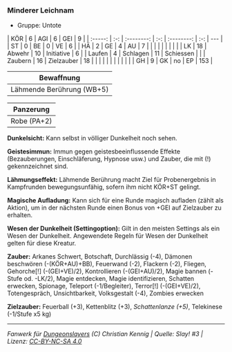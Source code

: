 ### Minderer Leichnam

- Gruppe: Untote

|   KÖR   |  6  |    AGI     |  6  |    GEI     |  9  |
| :-----: | :-: | :--------: | :-: | :--------: | :-: | --- |
|   ST    |  0  |     BE     |  0  |     VE     |  6  |
|   HÄ    |  2  |     GE     |  4  |     AU     |  7  |
|         |     |            |     |            |     |     |
|   LK    | 18  |   Abwehr   | 10  | Initiative |  6  |
| Laufen  |  4  |  Schlagen  | 11  | Schiessen  |     |
| Zaubern | 16  | Zielzauber | 18  |            |     |
|         |     |            |     |            |     |     |
|   GH    |  9  |     GK     | no  |     EP     | 153 |

|        Bewaffnung         |
| :-----------------------: |
| Lähmende Berührung (WB+5) |

|  Panzerung  |
| :---------: |
| Robe (PA+2) |

**Dunkelsicht:** Kann selbst in völliger Dunkelheit noch sehen.

**Geistesimmun:** Immun gegen geistesbeeinflussende Effekte (Bezauberungen, Einschläferung, Hypnose usw.) und Zauber, die mit (!) gekennzeichnet sind.

**Lähmungseffekt:** Lähmende Berührung macht Ziel für Probenergebnis in Kampfrunden bewegungsunfähig, sofern ihm nicht KÖR+ST gelingt.

**Magische Aufladung:** Kann sich für eine Runde magisch aufladen (zählt als Aktion), um in der nächsten Runde einen Bonus von +GEI auf Zielzauber zu erhalten.

**Wesen der Dunkelheit (Settingoption):** Gilt in den meisten Settings als ein Wesen der Dunkelheit. Angewendete Regeln für Wesen der Dunkelheit gelten für diese Kreatur.

**Zauber:** Arkanes Schwert, Botschaft, Durchlässig (-4), Dämonen beschwören (-(KÖR+AU)+BB), Feuerwand (-2), Flackern (-2), Fliegen, Gehorche[!] (-(GEI+VE)/2), Kontrollieren (-(GEI+AU)/2), Magie bannen (-Stufe od. -LK/2), Magie entdecken, Magie identifizieren, Schatten erwecken, Spionage, Teleport (-1/Begleiter), Terror[!] (-(GEI+VE)/2), Totengespräch, Unsichtbarkeit, Volksgestalt (-4), Zombies erwecken

**Zielzauber:** Feuerball (+3), Kettenblitz (+3), _Schattenlanze (+5)_, Telekinese (-1/Stufe x5 kg)

---

_Fanwerk für [Dungeonslayers](https://www.dungeonslayers.net/) (C) Christian Kennig | Quelle: Slay! #3 | Lizenz: [CC-BY-NC-SA 4.0](https://creativecommons.org/licenses/by-nc-sa/4.0/deed.de)_
